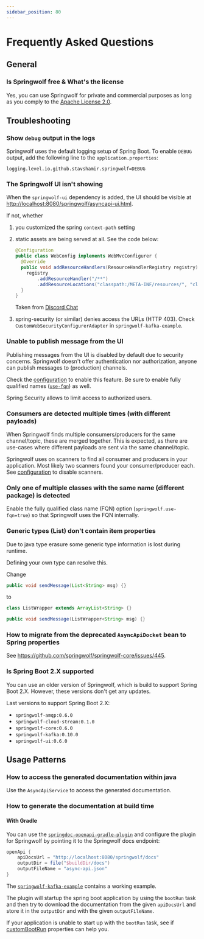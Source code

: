 ```yaml
---
sidebar_position: 80
---
```


# Frequently Asked Questions

## General

### Is Springwolf free & What's the license

Yes, you can use Springwolf for private and commercial purposes as long as you comply to the [Apache License 2.0](https://github.com/springwolf/springwolf-core/blob/master/LICENSE).

## Troubleshooting

### Show `debug` output in the logs

Springwolf uses the default logging setup of Spring Boot.
To enable `DEBUG` output, add the following line to the `application.properties`:

```properties
logging.level.io.github.stavshamir.springwolf=DEBUG
```

### The Springwolf UI isn't showing

When the `springwolf-ui` dependency is added, the UI should be visible at [http://localhost:8080/springwolf/asyncapi-ui.html](http://localhost:8080/springwolf/asyncapi-ui.html).

If not, whether
1. you customized the spring `context-path` setting 
2. static assets are being served at all. See the code below:
    ```java
    @Configuration
    public class WebConfig implements WebMvcConfigurer {
      @Override
      public void addResourceHandlers(ResourceHandlerRegistry registry) {
        registry
            .addResourceHandler("/**")
            .addResourceLocations("classpath:/META-INF/resources/", "classpath:/resources/", "classpath:/static/", "classpath:/public/");
      }
    }
    ```

    Taken from [Discord Chat](https://discord.com/channels/950375987475005471/950375988217409548/1051909821848363038)
3. spring-security (or similar) denies access the URLs (HTTP 403). Check `CustomWebSecurityConfigurerAdapter` in `springwolf-kafka-example`.

### Unable to publish message from the UI

Publishing messages from the UI is disabled by default due to security concerns.
Springwolf doesn't offer authentication nor authorization, anyone can publish messages to (production) channels.

Check the [configuration](configuration/configuration.md) to enable this feature.
Be sure to enable fully qualified names ([`use-fqn`](configuration/configuration.md)) as well.

Spring Security allows to limit access to authorized users.

### Consumers are detected multiple times (with different payloads)

When Springwolf finds multiple consumers/producers for the same channel/topic, these are merged together.
This is expected, as there are use-cases where different payloads are sent via the same channel/topic.

Springwolf uses on scanners to find all consumer and producers in your application.
Most likely two scanners found your consumer/producer each.
See [configuration](configuration/configuration.md) to disable scanners.

### Only one of multiple classes with the same name (different package) is detected

Enable the fully qualified class name (FQN) option (`springwolf.use-fqn=true`) so that Springwolf uses the FQN internally.

### Generic types (List) don't contain item properties

Due to java type erasure some generic type information is lost during runtime.

Defining your own type can resolve this.

Change
```java
public void sendMessage(List<String> msg) {}
```
to
```java
class ListWrapper extends ArrayList<String> {}

public void sendMessage(ListWrapper<String> msg) {}
```

### How to migrate from the deprecated `AsyncApiDocket` bean to Spring properties

See https://github.com/springwolf/springwolf-core/issues/445.

### Is Spring Boot 2.X supported

You can use an older version of Springwolf, which is build to support Spring Boot 2.X.
However, these versions don't get any updates.

Last versions to support Spring Boot 2.X:
- `springwolf-amqp:0.6.0`
- `springwolf-cloud-stream:0.1.0`
- `springwolf-core:0.6.0`
- `springwolf-kafka:0.10.0`
- `springwolf-ui:0.6.0`

## Usage Patterns

### How to access the generated documentation within java

Use the `AsyncApiService` to access the generated documentation.

### How to generate the documentation at build time

#### With Gradle

You can use the [`springdoc-openapi-gradle-plugin`](https://github.com/springdoc/springdoc-openapi-gradle-plugin) and configure the plugin
for Springwolf by pointing it to the Springwolf docs endpoint: 

```groovy
openApi {
    apiDocsUrl = "http://localhost:8080/springwolf/docs"
    outputDir = file("$buildDir/docs")
    outputFileName = "async-api.json"
}
```

The [`springwolf-kafka-example`](https://github.com/springwolf/springwolf-core/blob/master/springwolf-examples/springwolf-kafka-example/build.gradle)
contains a working example.

The plugin will startup the spring boot application by using the `bootRun` task and then try to download the documentation
from the given `apiDocsUrl` and store it in the `outputDir` and with the given `outputFileName`.

If your application is unable to start up with the `bootRun` task, see if [customBootRun](https://github.com/springdoc/springdoc-openapi-gradle-plugin#customization)
properties can help you.

